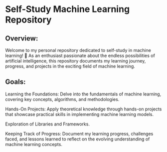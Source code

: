 # Self-Study Machine Learning Repository
## Overview:

Welcome to my personal repository dedicated to self-study in machine learning! 🚀 As an enthusiast passionate about the endless possibilities of artificial intelligence, this repository documents my learning journey, progress, and projects in the exciting field of machine learning.
## Goals:

Learning the Foundations: Delve into the fundamentals of machine learning, covering key concepts, algorithms, and methodologies.

Hands-On Projects: Apply theoretical knowledge through hands-on projects that showcase practical skills in implementing machine learning models.

Exploration of Libraries and Frameworks.

Keeping Track of Progress: Document my learning progress, challenges faced, and lessons learned to reflect on the evolving understanding of machine learning concepts.
